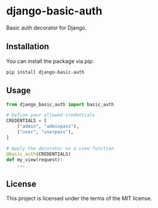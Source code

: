 # django-basic-auth

Basic auth decorator for Django.

## Installation

You can install the package via pip:

```
pip install django-basic-auth
```

## Usage

```python
from django_basic_auth import basic_auth

# Define your allowed credentials
CREDENTIALS = [
    ("admin", "adminpass"),
    ("user", "userpass"),
]

# Apply the decorator on a view function
@basic_auth(CREDENTIALS)
def my_view(request):
    ...

```

## License

This project is licensed under the terms of the MIT license.
